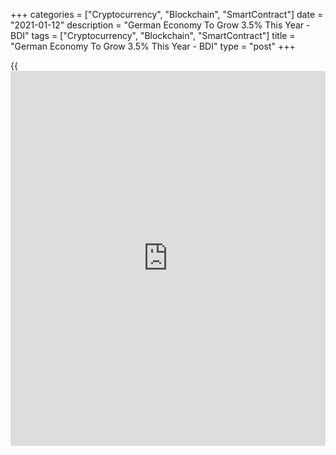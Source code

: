 +++
categories = ["Cryptocurrency", "Blockchain", "SmartContract"]
date = "2021-01-12"
description = "German Economy To Grow 3.5% This Year - BDI"
tags = ["Cryptocurrency", "Blockchain", "SmartContract"]
title = "German Economy To Grow 3.5% This Year - BDI"
type = "post"
+++

{{<iframe id="large-banner" src="https://www.bounty.group/#slide=2.0" width="100%" height="600" scrolling="no" style="border: 0px solid rgb(216, 221, 230); border-radius: 3px;">}}

Germany's [economy][1] is set to expand this year on the back of export
growth, but the biggest euro area economy will reach pre-crisis level
only in the first half of next year, Federation of German Industries/BDI
said Tuesday.  
  
The industry body predicted 3.5 percent growth for the German economy
this year. GDP shrunk around 5 percent in 2020 as the [coronavirus][2]
pandemic and subsequent lockdowns hurt economic activity severely.  
  
Exports are expected to grow 6 percent after an 11 percent slump last
year.  
  
"A return to the pre-crisis level will therefore not be achieved in the
current year," BDI President Siegfried Russwurm said.

"But there should be a good chance that it will succeed in the first
half of 2022."

For comments and feedback [contact](https://www.playgroundfx.com/contact/): editorial@rtt[news](https://www.letsplayfx.com/blog/forex-news-website/).com

[Economic News][1]

 **What parts of the world are seeing the best (and worst) economic
performances lately? Click[here][3] to check out our [Econ Scorecard][3]
and find out! See up-to-the-moment [ranking](https://www.playgroundfx.com/blog/crypto-exchange-ranking/)s for the best and worst
performers in [GDP][4], [unemployment rate][5], [inflation][6] and much
more.**

   1. www.rtt[news](https://www.letsplayfx.com/blog/forex-news-website/).com/Content/EconomicNews.aspx
   2. www.rtt[news](https://www.letsplayfx.com/blog/forex-news-website/).com/list/coronavirus.aspx
   3. www.rtt[news](https://www.letsplayfx.com/blog/forex-news-website/).com/economic-scorecard/world-rank/PPI/highest-performance.aspx
   4. www.rtt[news](https://www.letsplayfx.com/blog/forex-news-website/).com/economic-scorecard/world-rank/GDP/highest-performance.aspx
   5. www.rtt[news](https://www.letsplayfx.com/blog/forex-news-website/).com/economic-scorecard/world-rank/unemployment-rate/lowest-performance.aspx
   6. www.rtt[news](https://www.letsplayfx.com/blog/forex-news-website/).com/economic-scorecard/world-rank/CPI/highest-performance.aspx
